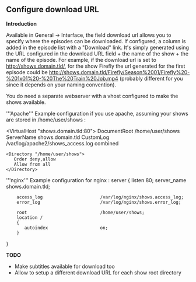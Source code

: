 ## Configure download URL

**Introduction**

Available in General -> Interface, the field download url allows you to specify where the episodes can be downloaded. If configured, a column is added in the episode list with a "Download" link. It's simply generated using the URL configured in the download URL field + the name of the show + the name of the episode.
For example, if the download url is set to http://shows.domain.tld/, for the show Firefly the url generated
for the first episode could be http://shows.domain.tld/Firefly/Season%2001/Firefly%20-%201x01%20-%20The%20Train%20Job.mp4
(probably different for you since it depends on your naming convention).

You do need a separate webserver with a vhost configured to make the shows available.

<span class="section">'''Apache'''</span>
Example configuration if you use apache, assuming your shows are stored in /home/user/shows :

<VirtualHost "shows.domain.tld:80">
DocumentRoot /home/user/shows
ServerName shows.domain.tld
CustomLog /var/log/apache2/shows_access.log combined

    <Directory "/home/user/shows">
       Order deny,allow
       Allow from all
    </Directory>

  </VirtualHost>

<span class="section">'''nginx'''</span>
Example configuration for nginx :
server
{
listen 80;
server_name shows.domain.tld;

        access_log                      /var/log/nginx/shows.access_log;
        error_log                       /var/log/nginx/shows.error_log;

        root                            /home/user/shows;
        location /
        {
           autoindex                    on;
        }

}

**TODO**

- Make subtitles available for download too
- Allow to setup a different download URL for each show root directory
